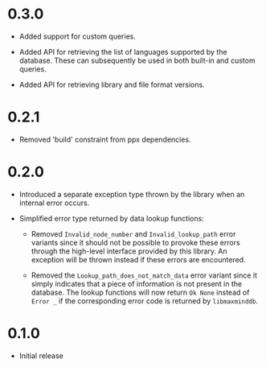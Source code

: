 0.3.0
=====

* Added support for custom queries.

* Added API for retrieving the list of languages supported by the database.
  These can subsequently be used in both built-in and custom queries.

* Added API for retrieving library and file format versions.

0.2.1
=====

* Removed 'build' constraint from ppx dependencies.

0.2.0
=====

* Introduced a separate exception type thrown by the library when an internal
  error occurs.

* Simplified error type returned by data lookup functions:

  * Removed `Invalid_node_number` and `Invalid_lookup_path` error variants
    since it should not be possible to provoke these errors through the
    high-level interface provided by this library. An exception will be thrown
    instead if these errors are encountered.

  * Removed the `Lookup_path_does_not_match_data` error variant since it simply
    indicates that a piece of information is not present in the database. The
    lookup functions will now return `Ok None` instead of `Error _` if the
    corresponding error code is returned by `libmaxminddb`.

0.1.0
=====

* Initial release
